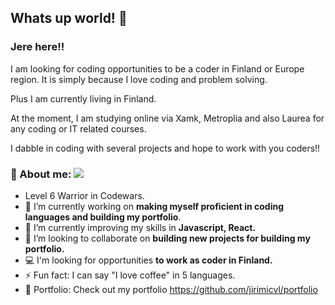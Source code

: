 ## Whats up world! 👋

### Jere here!!

I am looking for coding opportunities to be a coder in Finland or Europe region. It is simply because I love coding and problem solving.

Plus I am currently living in Finland.

At the moment, I am studying online via Xamk, Metroplia and also Laurea for any coding or IT related courses.

I dabble in coding with several projects and hope to work with you coders!!

### 🧏 About me:  <img src="https://www.codewars.com/users/Jirimicvl/badges/large?logo=false">

- Level 6 Warrior in Codewars.
- 🔭 I’m currently working on **making myself proficient in coding languages and building my portfolio**.
- 🌱 I’m currently improving my skills in **Javascript, React.**
- 👯 I’m looking to collaborate on **building new projects for building my portfolio.**
- 💻 I'm looking for opportunities **to work as coder in Finland.**
- ⚡ Fun fact: I can say "I love coffee" in 5 languages.
- 📁 Portfolio: Check out my portfolio https://github.com/jirimicvl/portfolio  



<!-- - 🤔 I’m looking for help with ...
- 💬 Ask me about ...
- 📫 How to reach me: ...
- 😄 Pronouns: MrJay, he, him,  -->

